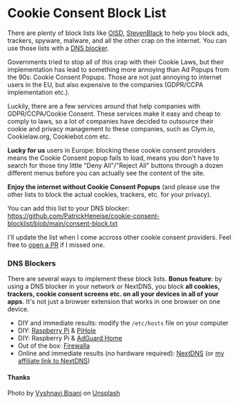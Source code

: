 # Cookie Consent Block List

There are plenty of block lists like [OISD](https://oisd.nl), [StevenBlack](https://github.com/StevenBlack/hosts) to help you block ads, trackers, spyware, malware, and all the other crap on the internet. You can use those lists with a [DNS blocker](#dns-blockers).

Governments tried to stop all of this crap with their Cookie Laws, but their implementation has lead to something more annoying than Ad Popups from the 90s: Cookie Consent Popups. Those are not just annoying to internet users in the EU, but also expensive to the companies (GDPR/CCPA implementation etc.). 

Luckily, there are a few services around that help companies with GDPR/CCPA/Cookie Consent. These services make it easy and cheap to comply to laws, so a lot of companies have decided to outsource their cookie and privacy management to these companies, such as Clym.io, Cookielaw.org, Cookiebot.com etc.

**Lucky for us** users in Europe: blocking these cookie consent providers means the Cookie Consent popup fails to load, means you don't have to search for those tiny little "Deny All"/"Reject All" buttons through a dozen different menus before you can actually see the content of the site. 

**Enjoy the internet without Cookie Consent Popups** (and please use the other lists to block the actual cookies, trackers, etc. for your privacy).

You can add this list to your DNS blocker: https://github.com/PatrickHeneise/cookie-consent-blocklist/blob/main/consent-block.txt

I'll update the list when I come accross other cookie consent providers. Feel free to [open a PR](https://github.com/PatrickHeneise/cookie-consent-blocklist/pulls) if I missed one.

### DNS Blockers

There are several ways to implement these block lists. **Bonus feature**: by using a DNS blocker in your network or NextDNS, you block **all cookies, trackers, cookie consent screens etc. on all your devices in all of your apps**. It's not just a browser extension that works in one browser on one device.

- DIY and immediate results: modify the `/etc/hosts` file on your computer
- DIY: [Raspberry Pi](http://raspberrypi.com) & [PiHole](https://pi-hole.net)
- DIY: Raspberry Pi & [AdGuard Home](https://adguard.com/en/adguard-home/overview.html)
- Out of the box: [Firewalla](https://firewalla.com)
- Online and immediate results (no hardware required): [NextDNS](http://nextdns.io) (or [my affiliate link to NextDNS](https://nextdns.io/?from=fxveggc7))

#### Thanks

Photo by <a href="https://unsplash.com/@vyshnavibisani?utm_source=unsplash&utm_medium=referral&utm_content=creditCopyText">Vyshnavi Bisani</a> on <a href="https://unsplash.com/s/photos/cookie?utm_source=unsplash&utm_medium=referral&utm_content=creditCopyText">Unsplash</a>
  
